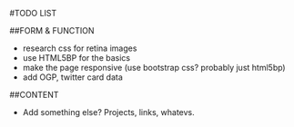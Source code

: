 #TODO LIST

##FORM & FUNCTION

* research css for retina images
* use HTML5BP for the basics
* make the page responsive (use bootstrap css? probably just html5bp)
* add OGP, twitter card data

##CONTENT

* Add something else? Projects, links, whatevs.
